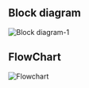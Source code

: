 ## Block diagram

![Block diagram-1](https://user-images.githubusercontent.com/98769359/157241196-65f9d911-410c-400e-a646-04ffd13ed9d9.png)

## FlowChart
![Flowchart](https://user-images.githubusercontent.com/98769359/157241250-22a76733-572f-4195-93f7-1d6413ff85bd.png)

